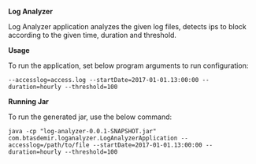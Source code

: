 **Log Analyzer**

Log Analyzer application analyzes the given log files, detects ips to block according to the given time, duration and threshold.

**Usage**

To run the application, set below program arguments to run configuration:

`--accesslog=access.log --startDate=2017-01-01.13:00:00 --duration=hourly --threshold=100`

**Running Jar**

To run the generated jar, use the below command:

`java -cp "log-analyzer-0.0.1-SNAPSHOT.jar" com.btasdemir.loganalyzer.LogAnalyzerApplication --accesslog=/path/to/file --startDate=2017-01-01.13:00:00 --duration=hourly --threshold=100`